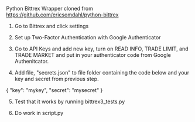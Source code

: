 Python Bittrex Wrapper cloned from https://github.com/ericsomdahl/python-bittrex

1. Go to Bittrex and click settings
2. Set up Two-Factor Authentication with Google Authenticator
3. Go to API Keys and add new key, turn on READ INFO, TRADE LIMIT, and TRADE MARKET and put in your authenticator code from Google Authenitcator.

4. Add file, "secrets.json" to file folder containing the code below and your key and secret from previous step.

{
  "key": "mykey",
  "secret": "mysecret"
}

5. Test that it works by running bittrex3_tests.py

6. Do work in script.py
